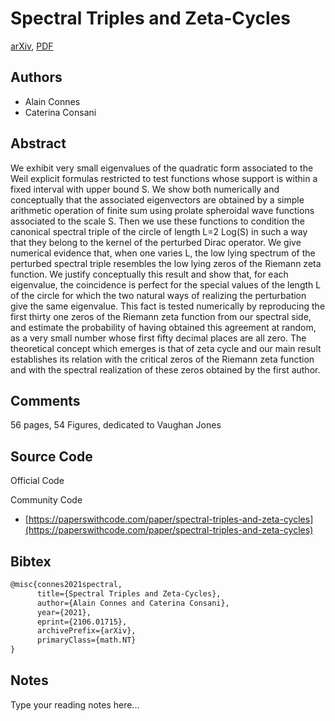 
# Spectral Triples and Zeta-Cycles

[arXiv](https://arxiv.org/abs/2106.01715), [PDF](https://arxiv.org/pdf/2106.01715.pdf)

## Authors

- Alain Connes
- Caterina Consani

## Abstract

We exhibit very small eigenvalues of the quadratic form associated to the Weil explicit formulas restricted to test functions whose support is within a fixed interval with upper bound S. We show both numerically and conceptually that the associated eigenvectors are obtained by a simple arithmetic operation of finite sum using prolate spheroidal wave functions associated to the scale S. Then we use these functions to condition the canonical spectral triple of the circle of length L=2 Log(S) in such a way that they belong to the kernel of the perturbed Dirac operator. We give numerical evidence that, when one varies L, the low lying spectrum of the perturbed spectral triple resembles the low lying zeros of the Riemann zeta function. We justify conceptually this result and show that, for each eigenvalue, the coincidence is perfect for the special values of the length L of the circle for which the two natural ways of realizing the perturbation give the same eigenvalue. This fact is tested numerically by reproducing the first thirty one zeros of the Riemann zeta function from our spectral side, and estimate the probability of having obtained this agreement at random, as a very small number whose first fifty decimal places are all zero. The theoretical concept which emerges is that of zeta cycle and our main result establishes its relation with the critical zeros of the Riemann zeta function and with the spectral realization of these zeros obtained by the first author.

## Comments

56 pages, 54 Figures, dedicated to Vaughan Jones

## Source Code

Official Code



Community Code

- [https://paperswithcode.com/paper/spectral-triples-and-zeta-cycles](https://paperswithcode.com/paper/spectral-triples-and-zeta-cycles)

## Bibtex

```tex
@misc{connes2021spectral,
      title={Spectral Triples and Zeta-Cycles}, 
      author={Alain Connes and Caterina Consani},
      year={2021},
      eprint={2106.01715},
      archivePrefix={arXiv},
      primaryClass={math.NT}
}
```

## Notes

Type your reading notes here...

